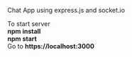Chat App using express.js and socket.io

To start server </br>
<b>npm install</b> </br>
<b>npm start</b> </br>
Go to <b>https://localhost:3000</b>
